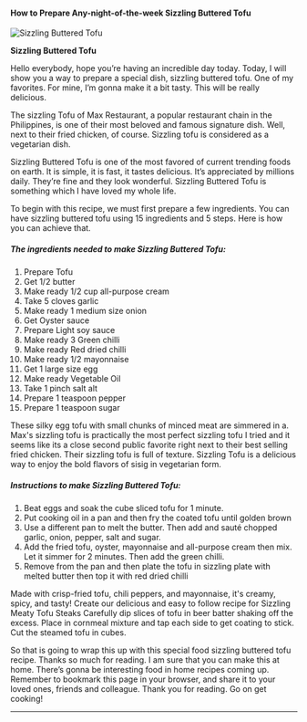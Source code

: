             

#### How to Prepare Any-night-of-the-week Sizzling Buttered Tofu

![Sizzling Buttered Tofu](https://img-global.cpcdn.com/recipes/1e875a6d09a8da15/751x532cq70/sizzling-buttered-tofu-recipe-main-photo.jpg)

**Sizzling Buttered Tofu**

Hello everybody, hope you’re having an incredible day today. Today, I will show you a way to prepare a special dish, sizzling buttered tofu. One of my favorites. For mine, I’m gonna make it a bit tasty. This will be really delicious.

The sizzling Tofu of Max Restaurant, a popular restaurant chain in the Philippines, is one of their most beloved and famous signature dish. Well, next to their fried chicken, of course. Sizzling tofu is considered as a vegetarian dish.

Sizzling Buttered Tofu is one of the most favored of current trending foods on earth. It is simple, it is fast, it tastes delicious. It’s appreciated by millions daily. They’re fine and they look wonderful. Sizzling Buttered Tofu is something which I have loved my whole life.

To begin with this recipe, we must first prepare a few ingredients. You can have sizzling buttered tofu using 15 ingredients and 5 steps. Here is how you can achieve that.

##### The ingredients needed to make Sizzling Buttered Tofu:

1.  Prepare Tofu
2.  Get 1/2 butter
3.  Make ready 1/2 cup all-purpose cream
4.  Take 5 cloves garlic
5.  Make ready 1 medium size onion
6.  Get Oyster sauce
7.  Prepare Light soy sauce
8.  Make ready 3 Green chilli
9.  Make ready Red dried chilli
10.  Make ready 1/2 mayonnaise
11.  Get 1 large size egg
12.  Make ready Vegetable Oil
13.  Take 1 pinch salt alt
14.  Prepare 1 teaspoon pepper
15.  Prepare 1 teaspoon sugar

These silky egg tofu with small chunks of minced meat are simmered in a. Max's sizzling tofu is practically the most perfect sizzling tofu I tried and it seems like its a close second public favorite right next to their best selling fried chicken. Their sizzling tofu is full of texture. Sizzling Tofu is a delicious way to enjoy the bold flavors of sisig in vegetarian form.

##### Instructions to make Sizzling Buttered Tofu:

1.  Beat eggs and soak the cube sliced tofu for 1 minute.
2.  Put cooking oil in a pan and then fry the coated tofu until golden brown
3.  Use a different pan to melt the butter. Then add and sauté chopped garlic, onion, pepper, salt and sugar.
4.  Add the fried tofu, oyster, mayonnaise and all-purpose cream then mix. Let it simmer for 2 minutes. Then add the green chilli.
5.  Remove from the pan and then plate the tofu in sizzling plate with melted butter then top it with red dried chilli

Made with crisp-fried tofu, chili peppers, and mayonnaise, it's creamy, spicy, and tasty! Create our delicious and easy to follow recipe for Sizzling Meaty Tofu Steaks Carefully dip slices of tofu in beer batter shaking off the excess. Place in cornmeal mixture and tap each side to get coating to stick. Cut the steamed tofu in cubes.

So that is going to wrap this up with this special food sizzling buttered tofu recipe. Thanks so much for reading. I am sure that you can make this at home. There’s gonna be interesting food in home recipes coming up. Remember to bookmark this page in your browser, and share it to your loved ones, friends and colleague. Thank you for reading. Go on get cooking!

* * *
